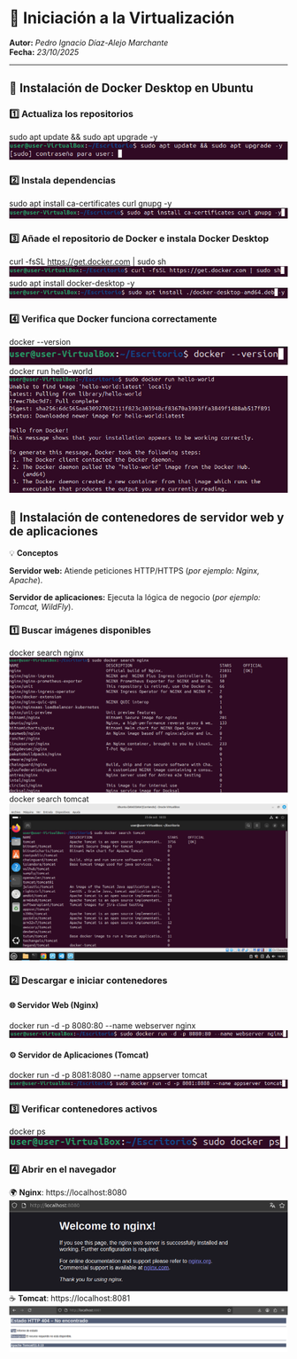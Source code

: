 # 🧠 Iniciación a la Virtualización  

**Autor:** *Pedro Ignacio Díaz-Alejo Marchante*  
**Fecha:** *23/10/2025*  

---

## 🚀 Instalación de Docker Desktop en Ubuntu  

### 1️⃣ Actualiza los repositorios  
   sudo apt update && sudo apt upgrade -y
   ![](https://github.com/Pparker111/Portfolio-DAW/blob/main/Ejercicios/UD02/imagenes/2.png)  

### 2️⃣ Instala dependencias
   sudo apt install ca-certificates curl gnupg -y
   ![](https://github.com/Pparker111/Portfolio-DAW/blob/main/Ejercicios/UD02/imagenes/3.png)  

### 3️⃣ Añade el repositorio de Docker e instala Docker Desktop
   curl -fsSL https://get.docker.com | sudo sh
   ![](https://github.com/Pparker111/Portfolio-DAW/blob/main/Ejercicios/UD02/imagenes/4.png)  
   sudo apt install docker-desktop -y
   ![](https://github.com/Pparker111/Portfolio-DAW/blob/main/Ejercicios/UD02/imagenes/5.png)  

### 4️⃣ Verifica que Docker funciona correctamente
   docker --version  
   ![](https://github.com/Pparker111/Portfolio-DAW/blob/main/Ejercicios/UD02/imagenes/6.png)  
   docker run hello-world
   ![](https://github.com/Pparker111/Portfolio-DAW/blob/main/Ejercicios/UD02/imagenes/7.png)  

## 🧱 Instalación de contenedores de servidor web y de aplicaciones
💡 **Conceptos**

**Servidor web:** Atiende peticiones HTTP/HTTPS (*por ejemplo: Nginx, Apache*).

**Servidor de aplicaciones:** Ejecuta la lógica de negocio (*por ejemplo: Tomcat, WildFly*).

### 1️⃣ Buscar imágenes disponibles
   docker search nginx
   ![](https://github.com/Pparker111/Portfolio-DAW/blob/main/Ejercicios/UD02/imagenes/8.png)  
   docker search tomcat
   ![](https://github.com/Pparker111/Portfolio-DAW/blob/main/Ejercicios/UD02/imagenes/9.png)  

### 2️⃣ Descargar e iniciar contenedores
#### 🌐 Servidor Web (Nginx)
   docker run -d -p 8080:80 --name webserver nginx
   ![](https://github.com/Pparker111/Portfolio-DAW/blob/main/Ejercicios/UD02/imagenes/10.png)  
#### ⚙️ Servidor de Aplicaciones (Tomcat)
   docker run -d -p 8081:8080 --name appserver tomcat
   ![](https://github.com/Pparker111/Portfolio-DAW/blob/main/Ejercicios/UD02/imagenes/11.png)  

### 3️⃣ Verificar contenedores activos
   docker ps
   ![](https://github.com/Pparker111/Portfolio-DAW/blob/main/Ejercicios/UD02/imagenes/12.png)  

### 4️⃣ Abrir en el navegador
🌍 **Nginx**: https://localhost:8080
   ![](https://github.com/Pparker111/Portfolio-DAW/blob/main/Ejercicios/UD02/imagenes/13.png)  
☕ **Tomcat**: https://localhost:8081
   ![](https://github.com/Pparker111/Portfolio-DAW/blob/main/Ejercicios/UD02/imagenes/14.png)

